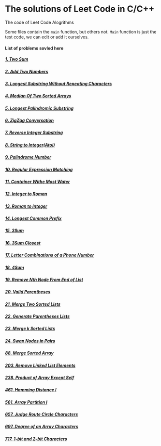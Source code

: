 # The solutions of Leet Code in C/C++
The code of Leet Code Alogrithms

Some files contain the ```main``` function, but others not. ```Main``` function is just the test code, we can edit or add it ourselves.

#### List of problems sovled here
##### [1. Two Sum](https://github.com/susufqx/LeetCode_C_or_CPP/blob/master/Q001_Two_Sum)
##### [2. Add Two Numbers](https://github.com/susufqx/leetcode/tree/master/Q002_Add_Two_Numbers)
##### [3. Longest Substring Without Repeating Characters](https://github.com/susufqx/leetcode/tree/master/Q003_Longest_Substring_Without_Repeating_Characters)
##### [4. Median Of Two Sorted Arrays](https://github.com/susufqx/leetcode/tree/master/Q004_Median_of_Two_Sorted_Arrays)
##### [5. Longest Palindromic Substring](https://github.com/susufqx/leetcode/tree/master/Q005_Longest_Palindromic_Substring)
##### [6. ZigZag Conversation](https://github.com/susufqx/leetcode/tree/master/Q006_ZigZag_Conversation)
##### [7. Reverse Integer Substring](https://github.com/susufqx/leetcode/tree/master/Q007_Reverse_Integer)
##### [8. String to Integer(Atoi)](https://github.com/susufqx/leetcode/tree/master/Q008_String_to_Integer(atoi))
##### [9. Palindrome Number](https://github.com/susufqx/leetcode/tree/master/Q009_Palindrome_Number)
##### [10. Regular Expression Matching](https://github.com/susufqx/leetcode/tree/master/Q010_Regular_Expression_Matching)
##### [11. Container Withe Most Water](https://github.com/susufqx/leetcode/tree/master/Q011_Container_With_Most_Water)
##### [12. Integer to Roman](https://github.com/susufqx/leetcode/tree/master/Q012_Integer_to_Roman)
##### [13. Roman to Integer](https://github.com/susufqx/Leetcode_Solutions/tree/master/Q013_Roman_to_Integer)
##### [14. Longest Common Prefix](https://github.com/susufqx/Leetcode_Solutions/tree/master/Q014_Longest_Common_Prefix)
##### [15. 3Sum](https://github.com/susufqx/Leetcode_Solutions/tree/master/Q015_3Sum)
##### [16. 3Sum Closest](https://github.com/susufqx/Leetcode_Solutions/tree/master/Q016_3Sum_Closest)
##### [17. Letter Combinations of a Phone Number](https://github.com/susufqx/Leetcode_Solutions/tree/master/Q017_Letter_Combinations_of_a_Phone_Number)
##### [18. 4Sum](https://github.com/susufqx/Leetcode_Solutions/tree/master/Q018_4Sum)
##### [19. Remove Nth Node From End of List](https://github.com/susufqx/Leetcode_Solutions/tree/master/Q019_Remove_Nth_Node_From_End_of_List)
##### [20. Valid Parentheses](https://github.com/susufqx/leetcode/tree/master/Q020_Valid_Parentheses)
##### [21. Merge Two Sorted Lists](https://github.com/susufqx/Leetcode_Solutions/tree/master/Q021_Merge_Two_Sorted_Lists)
##### [22. Generate Parentheses Lists](https://github.com/susufqx/Leetcode_Solutions/tree/master/Q022_Generate_Parentheses)
##### [23. Merge k Sorted Lists](https://github.com/susufqx/Leetcode_Solutions/tree/master/Q023_Meger_k_Sorted_Lists)
##### [24. Swap Nodes in Pairs](https://github.com/susufqx/Leetcode_Solutions/tree/master/Q024_Swap_Nodes_in_Pairs)
##### [88. Merge Sorted Array](https://github.com/susufqx/leetcode/tree/master/Q088_Merge_Sorted_Array)
##### [203. Remove Linked List Elements](https://github.com/susufqx/leetcode/tree/master/Q203_Remove_Linked_List_Elements)
##### [238. Product of Array Except Self](https://github.com/susufqx/leetcode/tree/master/Q238_Product_of_Array_Except_Self)
##### [461. Hamming Distance I](https://github.com/susufqx/leetcode/tree/master/Q461_Hamming_Distance)
##### [561. Array Partition I](https://github.com/susufqx/leetcode/tree/master/Q561_Array_Partition_I)
##### [657. Judge Route Circle Characters](https://github.com/susufqx/leetcode/tree/master/Q657_Judge_Route_Circle)
##### [697. Degree of an Array Characters](https://github.com/susufqx/leetcode/tree/master/Q697_Degree_of_an_Array)
##### [717. 1-bit and 2-bit Characters](https://github.com/susufqx/leetcode/tree/master/Q717_1-bit_and_2-bit_Characters)
